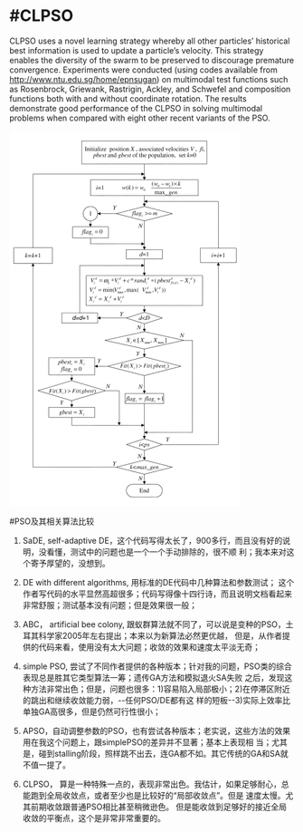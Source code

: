 #CLPSO
=====

CLPSO uses a novel learning strategy whereby all other particles’ historical best information
is used to update a particle’s velocity. This strategy enables the
diversity of the swarm to be preserved to discourage premature
convergence. Experiments were conducted (using codes available
from http://www.ntu.edu.sg/home/epnsugan) on multimodal test
functions such as Rosenbrock, Griewank, Rastrigin, Ackley,
and Schwefel and composition functions both with and without
coordinate rotation. The results demonstrate good performance of
the CLPSO in solving multimodal problems when compared with
eight other recent variants of the PSO.

 ![image](CLPSO.png)
 
 #PSO及其相关算法比较
 
1. SaDE, self-adaptive DE，这个代码写得太长了，900多行，而且没有好的说明，没看懂，测试中的问题也是一个一个手动排除的，很不顺    利；我本来对这个寄予厚望的，没想到。

2. DE with different algorithms, 用标准的DE代码中几种算法和参数测试；        这个作者写代码的水平显然高超很多；代码写得像十四行诗，而且说明文档看起来非常舒服；测试基本没有问题；但是效果很一般；

3. ABC， artificial bee colony, 跟蚁群算法就不同了，可以说是变种的PSO，土耳其科学家2005年左右提出；本来以为新算法必然更优越，    但是，从作者提供的代码来看，使用没有太大问题；收敛的效果和速度太平淡无奇；

4. simple PSO, 尝试了不同作者提供的各种版本；针对我的问题，PSO类的综合表现总是胜其它类型算法一筹；遗传GA方法和模拟退火SA失败    之后，发现这种方法非常出色；但是，问题也很多：1)容易陷入局部极小；2)在停滞区附近的跳出和继续收敛能力弱，--任何PSO/DE都有这    样的短板--3)实际上效率比单独GA高很多，但是仍然可行性很小；

5. APSO，自动调整参数的PSO，也有尝试各种版本；老实说，这些方法的效果用在我这个问题上，跟simplePSO的差异并不显著；基本上表现相    当；尤其是，碰到stalling阶段，照样跳不出去，连GA都不如。其它传统的GA和SA就不值一提了。

6. CLPSO， 算是一种特殊一点的，表现非常出色。我估计，如果足够耐心，总能跑到全局收敛点，或者至少也是比较好的“局部收敛点”。但是    速度太慢。尤其前期收敛跟普通PSO相比甚至稍微逊色。 但是能收敛到足够好的接近全局收敛的平衡点，这个是非常非常重要的。
